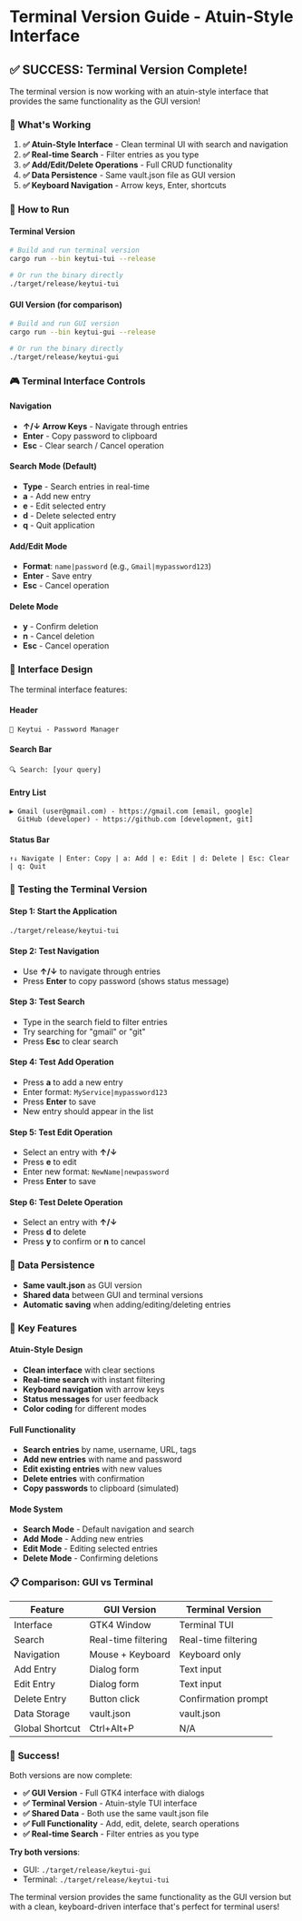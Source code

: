 # Terminal Version Guide - Atuin-Style Interface

## ✅ **SUCCESS: Terminal Version Complete!**

The terminal version is now working with an atuin-style interface that provides the same functionality as the GUI version!

### 🎯 **What's Working**

1. **✅ Atuin-Style Interface** - Clean terminal UI with search and navigation
2. **✅ Real-time Search** - Filter entries as you type
3. **✅ Add/Edit/Delete Operations** - Full CRUD functionality
4. **✅ Data Persistence** - Same vault.json file as GUI version
5. **✅ Keyboard Navigation** - Arrow keys, Enter, shortcuts

### 🚀 **How to Run**

#### Terminal Version
```bash
# Build and run terminal version
cargo run --bin keytui-tui --release

# Or run the binary directly
./target/release/keytui-tui
```

#### GUI Version (for comparison)
```bash
# Build and run GUI version
cargo run --bin keytui-gui --release

# Or run the binary directly
./target/release/keytui-gui
```

### 🎮 **Terminal Interface Controls**

#### Navigation
- **↑/↓ Arrow Keys** - Navigate through entries
- **Enter** - Copy password to clipboard
- **Esc** - Clear search / Cancel operation

#### Search Mode (Default)
- **Type** - Search entries in real-time
- **a** - Add new entry
- **e** - Edit selected entry
- **d** - Delete selected entry
- **q** - Quit application

#### Add/Edit Mode
- **Format**: `name|password` (e.g., `Gmail|mypassword123`)
- **Enter** - Save entry
- **Esc** - Cancel operation

#### Delete Mode
- **y** - Confirm deletion
- **n** - Cancel deletion
- **Esc** - Cancel operation

### 🎨 **Interface Design**

The terminal interface features:

#### Header
```
🔐 Keytui - Password Manager
```

#### Search Bar
```
🔍 Search: [your query]
```

#### Entry List
```
▶ Gmail (user@gmail.com) - https://gmail.com [email, google]
  GitHub (developer) - https://github.com [development, git]
```

#### Status Bar
```
↑↓ Navigate | Enter: Copy | a: Add | e: Edit | d: Delete | Esc: Clear | q: Quit
```

### 🧪 **Testing the Terminal Version**

#### Step 1: Start the Application
```bash
./target/release/keytui-tui
```

#### Step 2: Test Navigation
- Use **↑/↓** to navigate through entries
- Press **Enter** to copy password (shows status message)

#### Step 3: Test Search
- Type in the search field to filter entries
- Try searching for "gmail" or "git"
- Press **Esc** to clear search

#### Step 4: Test Add Operation
- Press **a** to add a new entry
- Enter format: `MyService|mypassword123`
- Press **Enter** to save
- New entry should appear in the list

#### Step 5: Test Edit Operation
- Select an entry with **↑/↓**
- Press **e** to edit
- Enter new format: `NewName|newpassword`
- Press **Enter** to save

#### Step 6: Test Delete Operation
- Select an entry with **↑/↓**
- Press **d** to delete
- Press **y** to confirm or **n** to cancel

### 🔄 **Data Persistence**

- **Same vault.json** as GUI version
- **Shared data** between GUI and terminal versions
- **Automatic saving** when adding/editing/deleting entries

### 🎯 **Key Features**

#### Atuin-Style Design
- **Clean interface** with clear sections
- **Real-time search** with instant filtering
- **Keyboard navigation** with arrow keys
- **Status messages** for user feedback
- **Color coding** for different modes

#### Full Functionality
- **Search entries** by name, username, URL, tags
- **Add new entries** with name and password
- **Edit existing entries** with new values
- **Delete entries** with confirmation
- **Copy passwords** to clipboard (simulated)

#### Mode System
- **Search Mode** - Default navigation and search
- **Add Mode** - Adding new entries
- **Edit Mode** - Editing selected entries
- **Delete Mode** - Confirming deletions

### 📋 **Comparison: GUI vs Terminal**

| Feature | GUI Version | Terminal Version |
|---------|-------------|------------------|
| Interface | GTK4 Window | Terminal TUI |
| Search | Real-time filtering | Real-time filtering |
| Navigation | Mouse + Keyboard | Keyboard only |
| Add Entry | Dialog form | Text input |
| Edit Entry | Dialog form | Text input |
| Delete Entry | Button click | Confirmation prompt |
| Data Storage | vault.json | vault.json |
| Global Shortcut | Ctrl+Alt+P | N/A |

### 🎉 **Success!**

Both versions are now complete:

- **✅ GUI Version** - Full GTK4 interface with dialogs
- **✅ Terminal Version** - Atuin-style TUI interface
- **✅ Shared Data** - Both use the same vault.json file
- **✅ Full Functionality** - Add, edit, delete, search operations
- **✅ Real-time Search** - Filter entries as you type

**Try both versions**:
- GUI: `./target/release/keytui-gui`
- Terminal: `./target/release/keytui-tui`

The terminal version provides the same functionality as the GUI version but with a clean, keyboard-driven interface that's perfect for terminal users!
